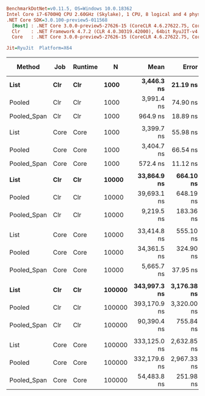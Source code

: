 ``` ini

BenchmarkDotNet=v0.11.5, OS=Windows 10.0.18362
Intel Core i7-6700HQ CPU 2.60GHz (Skylake), 1 CPU, 8 logical and 4 physical cores
.NET Core SDK=3.0.100-preview5-011568
  [Host] : .NET Core 3.0.0-preview5-27626-15 (CoreCLR 4.6.27622.75, CoreFX 4.700.19.22408), 64bit RyuJIT
  Clr    : .NET Framework 4.7.2 (CLR 4.0.30319.42000), 64bit RyuJIT-v4.8.3801.0
  Core   : .NET Core 3.0.0-preview5-27626-15 (CoreCLR 4.6.27622.75, CoreFX 4.700.19.22408), 64bit RyuJIT

Jit=RyuJit  Platform=X64  

```
|      Method |  Job | Runtime |      N |         Mean |       Error |      StdDev | Ratio | RatioSD | Gen 0 | Gen 1 | Gen 2 | Allocated |
|------------ |----- |-------- |------- |-------------:|------------:|------------:|------:|--------:|------:|------:|------:|----------:|
|        **List** |  **Clr** |     **Clr** |   **1000** |   **3,446.3 ns** |    **21.19 ns** |    **17.69 ns** |  **1.00** |    **0.00** |     **-** |     **-** |     **-** |         **-** |
|      Pooled |  Clr |     Clr |   1000 |   3,991.4 ns |    74.90 ns |    76.92 ns |  1.16 |    0.03 |     - |     - |     - |         - |
| Pooled_Span |  Clr |     Clr |   1000 |     964.9 ns |    18.89 ns |    20.99 ns |  0.28 |    0.01 |     - |     - |     - |         - |
|             |      |         |        |              |             |             |       |         |       |       |       |           |
|        List | Core |    Core |   1000 |   3,399.7 ns |    55.98 ns |    52.36 ns |  1.00 |    0.00 |     - |     - |     - |         - |
|      Pooled | Core |    Core |   1000 |   3,404.7 ns |    66.54 ns |    62.24 ns |  1.00 |    0.02 |     - |     - |     - |         - |
| Pooled_Span | Core |    Core |   1000 |     572.4 ns |    11.12 ns |    12.80 ns |  0.17 |    0.01 |     - |     - |     - |         - |
|             |      |         |        |              |             |             |       |         |       |       |       |           |
|        **List** |  **Clr** |     **Clr** |  **10000** |  **33,864.9 ns** |   **664.10 ns** |   **621.20 ns** |  **1.00** |    **0.00** |     **-** |     **-** |     **-** |         **-** |
|      Pooled |  Clr |     Clr |  10000 |  39,693.1 ns |   648.19 ns |   606.32 ns |  1.17 |    0.03 |     - |     - |     - |         - |
| Pooled_Span |  Clr |     Clr |  10000 |   9,219.5 ns |   183.36 ns |   188.30 ns |  0.27 |    0.01 |     - |     - |     - |         - |
|             |      |         |        |              |             |             |       |         |       |       |       |           |
|        List | Core |    Core |  10000 |  33,414.8 ns |   555.10 ns |   519.24 ns |  1.00 |    0.00 |     - |     - |     - |         - |
|      Pooled | Core |    Core |  10000 |  34,361.5 ns |   324.90 ns |   303.91 ns |  1.03 |    0.02 |     - |     - |     - |         - |
| Pooled_Span | Core |    Core |  10000 |   5,665.7 ns |    37.95 ns |    35.49 ns |  0.17 |    0.00 |     - |     - |     - |         - |
|             |      |         |        |              |             |             |       |         |       |       |       |           |
|        **List** |  **Clr** |     **Clr** | **100000** | **343,997.3 ns** | **3,176.38 ns** | **2,971.19 ns** |  **1.00** |    **0.00** |     **-** |     **-** |     **-** |         **-** |
|      Pooled |  Clr |     Clr | 100000 | 393,170.9 ns | 3,320.00 ns | 2,943.09 ns |  1.14 |    0.01 |     - |     - |     - |         - |
| Pooled_Span |  Clr |     Clr | 100000 |  90,390.4 ns |   755.84 ns |   670.03 ns |  0.26 |    0.00 |     - |     - |     - |         - |
|             |      |         |        |              |             |             |       |         |       |       |       |           |
|        List | Core |    Core | 100000 | 333,125.0 ns | 2,632.85 ns | 2,333.95 ns |  1.00 |    0.00 |     - |     - |     - |         - |
|      Pooled | Core |    Core | 100000 | 332,179.6 ns | 2,967.33 ns | 2,630.46 ns |  1.00 |    0.01 |     - |     - |     - |         - |
| Pooled_Span | Core |    Core | 100000 |  54,483.8 ns |   251.98 ns |   223.38 ns |  0.16 |    0.00 |     - |     - |     - |         - |
